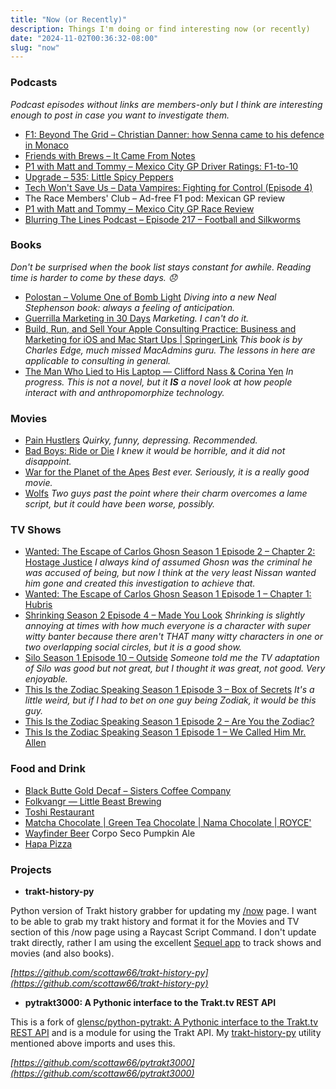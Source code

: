 ```yaml
---
title: "Now (or Recently)"
description: Things I'm doing or find interesting now (or recently)
date: "2024-11-02T00:36:32-08:00"
slug: "now"
---
```


### Podcasts

*Podcast episodes without links are members-only but I think are interesting enough to post in case you want to investigate them.*

- [F1: Beyond The Grid – Christian Danner: how Senna came to his defence in Monaco](https://overcast.fm/+Nv8KH7roM)
- [Friends with Brews – It Came From Notes](https://overcast.fm/+9SHhIwAtQ)
- [P1 with Matt and Tommy – Mexico City GP Driver Ratings: F1-to-10](https://overcast.fm/+_U3qQdT7w)
- [Upgrade – 535: Little Spicy Peppers](https://overcast.fm/+Fcm-5xXg4)
- [Tech Won't Save Us – Data Vampires: Fighting for Control (Episode 4)](https://overcast.fm/+ZpQDMwZSc)
- The Race Members' Club – Ad-free F1 pod: Mexican GP review
- [P1 with Matt and Tommy – Mexico City GP Race Review](https://overcast.fm/+_U3qVQm3Q)
- [Blurring The Lines Podcast – Episode 217 – Football and Silkworms](https://overcast.fm/+GsOna383c)

### Books

*Don't be surprised when the book list stays constant for awhile. Reading time is harder to come by these days. 😞*

- [Polostan – Volume One of Bomb Light](https://books.apple.com/us/book/polostan/id6474502267) *Diving into a new Neal Stephenson book: always a feeling of anticipation.*
- [Guerrilla Marketing in 30 Days](https://books.apple.com/us/book/guerrilla-marketing-in-30-days/id843779604) *Marketing. I can't do it.*
- [Build, Run, and Sell Your Apple Consulting Practice: Business and Marketing for iOS and Mac Start Ups | SpringerLink](https://link.springer.com/book/10.1007/978-1-4842-3835-6) *This book is by Charles Edge, much missed MacAdmins guru. The lessons in here are applicable to consulting in general.*
- [The Man Who Lied to His Laptop — Clifford Nass & Corina Yen](https://books.apple.com/us/book/the-man-who-lied-to-his-laptop/id385166427) *In progress. This is not a novel, but it **IS** a novel look at how people interact with and anthropomorphize technology.*

### Movies

- [Pain Hustlers](https://www.themoviedb.org/movie/862968-pain-hustlers-2023) *Quirky, funny, depressing. Recommended.*
- [Bad Boys: Ride or Die](https://www.themoviedb.org/movie/573435-bad-boys-ride-or-die-2024) *I knew it would be horrible, and it did not disappoint.*
- [War for the Planet of the Apes](https://www.themoviedb.org/movie/281338-war-for-the-planet-of-the-apes-2017) *Best ever. Seriously, it is a really good movie.*
- [Wolfs](https://www.themoviedb.org/movie/877817-wolfs-2024) *Two guys past the point where their charm overcomes a lame script, but it could have been worse, possibly.*

### TV Shows

- [Wanted: The Escape of Carlos Ghosn Season 1 Episode 2 – Chapter 2: Hostage Justice](https://www.themoviedb.org/tv/231319-wanted-the-escape-of-carlos-ghosn/season/1/episode/2) *I always kind of assumed Ghosn was the criminal he was accused of being, but now I think at the very least Nissan wanted him gone and created this investigation to achieve that.*
- [Wanted: The Escape of Carlos Ghosn Season 1 Episode 1 – Chapter 1: Hubris](https://www.themoviedb.org/tv/231319-wanted-the-escape-of-carlos-ghosn/season/1/episode/1)
- [Shrinking Season 2 Episode 4 – Made You Look](https://www.themoviedb.org/tv/136311-shrinking/season/2/episode/4) *Shrinking is slightly annoying at times with how much everyone is a character with super witty banter because there aren't THAT many witty characters in one or two overlapping social circles, but it is a good show.*
- [Silo Season 1 Episode 10 – Outside](https://www.themoviedb.org/tv/125988-silo/season/1/episode/10) *Someone told me the TV adaptation of Silo was good but not great, but I thought it was great, not good. Very enjoyable.*
- [This Is the Zodiac Speaking Season 1 Episode 3 – Box of Secrets](https://www.themoviedb.org/tv/272299-this-is-the-zodiac-speaking/season/1/episode/3) *It's a little weird, but if I had to bet on one guy being Zodiak, it would be this guy.*
- [This Is the Zodiac Speaking Season 1 Episode 2 – Are You the Zodiac?](https://www.themoviedb.org/tv/272299-this-is-the-zodiac-speaking/season/1/episode/2)
- [This Is the Zodiac Speaking Season 1 Episode 1 – We Called Him Mr. Allen](https://www.themoviedb.org/tv/272299-this-is-the-zodiac-speaking/season/1/episode/1)

### Food and Drink

- [Black Butte Gold Decaf – Sisters Coffee Company](https://sisterscoffee.com/collections/coffee/products/black-butte-gold-decaf)
- [Folkvangr — Little Beast Brewing](https://www.littlebeastbrewing.com/folkvangr)
- [Toshi Restaurant](https://toshirestaurant.wixsite.com/beaverton)
- [Matcha Chocolate | Green Tea Chocolate | Nama Chocolate | ROYCE'](https://roycechocolate.com/products/nama-chocolate-matcha)
- [Wayfinder Beer](https://www.wayfinder.beer/) Corpo Seco Pumpkin Ale
- [Hapa Pizza](https://www.hapapizza.com/)

### Projects

- **trakt-history-py**

Python version of Trakt history grabber for updating my [/now](https://scottwillsey.com/now/) page. I want to be able to grab my trakt history and format it for the Movies and TV section of this /now page using a Raycast Script Command. I don't update trakt directly, rather I am using the excellent [Sequel app](https://www.getsequel.app) to track shows and movies (and also books).

*[https://github.com/scottaw66/trakt-history-py](https://github.com/scottaw66/trakt-history-py)*

- **pytrakt3000: A Pythonic interface to the Trakt.tv REST API**

This is a fork of [glensc/python-pytrakt: A Pythonic interface to the Trakt.tv REST API](https://github.com/glensc/python-pytrakt) and is a module for using the Trakt API. My [trakt-history-py](https://github.com/scottaw66/trakt-history-py) utility mentioned above imports and uses this.

*[https://github.com/scottaw66/pytrakt3000](https://github.com/scottaw66/pytrakt3000)*
